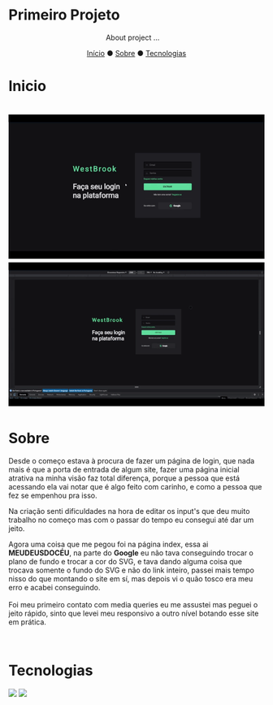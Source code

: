# Primeiro Projeto

<p align="center" style="margin-right: 15px;">About project ...</p>

<p align="center">
    <a href="#inicio">Início</a> ●
    <a href="#sobre">Sobre</a> ●
    <a href="#tecnologias">Tecnologias</a> 
</p>

# Inicio

<h1 align="center">
    <img alt="Readme" title="Readme" src="./assets/firstvideo.gif">
    <img alt="Readme" title="Readme" src="./assets/secondvideo.gif">
</h1>

# Sobre

<p>
Desde o começo estava à procura de fazer um página de login, que nada mais é
que a porta de entrada de algum site, fazer uma página inicial atrativa na minha visão
faz total diferença, porque a pessoa que está acessando ela vai notar que é algo feito
com carinho, e como a pessoa que fez se empenhou pra isso.
<br>

Na criação senti dificuldades na hora de editar os input's que deu muito trabalho no começo mas com o passar do tempo eu consegui até dar um jeito.<br> 

Agora uma coisa que me pegou foi na página index, essa ai <strong>MEUDEUSDOCÉU</strong>, na parte do <strong>Google</strong> eu não tava conseguindo trocar o plano de fundo e trocar a cor do SVG, e tava dando alguma coisa que trocava somente o fundo do SVG e não do link inteiro, passei mais tempo nisso do que montando o site em sí, mas depois vi o quão tosco era meu erro e acabei conseguindo.
<br><br>
Foi meu primeiro contato com media queries eu me assustei mas peguei o jeito rápido, sinto que levei meu responsivo a outro nível botando esse site em prática.
</p><br>

# Tecnologias

<div>
    <img width="50" src="https://cdn.jsdelivr.net/gh/devicons/devicon/icons/html5/html5-original.svg"/>
    <img width="50" src="https://cdn.jsdelivr.net/gh/devicons/devicon/icons/css3/css3-original.svg" />
</div>
          
